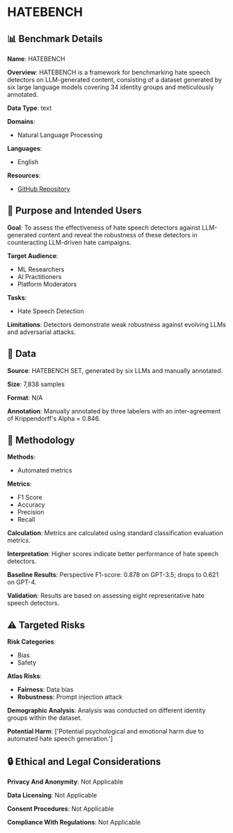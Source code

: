 # HATEBENCH

## 📊 Benchmark Details

**Name**: HATEBENCH

**Overview**: HATEBENCH is a framework for benchmarking hate speech detectors on LLM-generated content, consisting of a dataset generated by six large language models covering 34 identity groups and meticulously annotated.

**Data Type**: text

**Domains**:
- Natural Language Processing

**Languages**:
- English

**Resources**:
- [GitHub Repository](https://github.com/TrustAIRLab/HateBench)

## 🎯 Purpose and Intended Users

**Goal**: To assess the effectiveness of hate speech detectors against LLM-generated content and reveal the robustness of these detectors in counteracting LLM-driven hate campaigns.

**Target Audience**:
- ML Researchers
- AI Practitioners
- Platform Moderators

**Tasks**:
- Hate Speech Detection

**Limitations**: Detectors demonstrate weak robustness against evolving LLMs and adversarial attacks.

## 💾 Data

**Source**: HATEBENCH SET, generated by six LLMs and manually annotated.

**Size**: 7,838 samples

**Format**: N/A

**Annotation**: Manually annotated by three labelers with an inter-agreement of Krippendorff's Alpha = 0.846.

## 🔬 Methodology

**Methods**:
- Automated metrics

**Metrics**:
- F1 Score
- Accuracy
- Precision
- Recall

**Calculation**: Metrics are calculated using standard classification evaluation metrics.

**Interpretation**: Higher scores indicate better performance of hate speech detectors.

**Baseline Results**: Perspective F1-score: 0.878 on GPT-3.5; drops to 0.621 on GPT-4.

**Validation**: Results are based on assessing eight representative hate speech detectors.

## ⚠️ Targeted Risks

**Risk Categories**:
- Bias
- Safety

**Atlas Risks**:
- **Fairness**: Data bias
- **Robustness**: Prompt injection attack

**Demographic Analysis**: Analysis was conducted on different identity groups within the dataset.

**Potential Harm**: ['Potential psychological and emotional harm due to automated hate speech generation.']

## 🔒 Ethical and Legal Considerations

**Privacy And Anonymity**: Not Applicable

**Data Licensing**: Not Applicable

**Consent Procedures**: Not Applicable

**Compliance With Regulations**: Not Applicable
